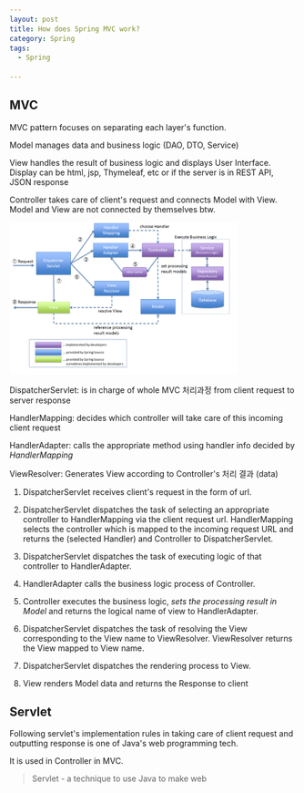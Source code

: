 ```yaml
---
layout: post
title: How does Spring MVC work?
category: Spring
tags:
  - Spring

---
```


## MVC
MVC pattern focuses on separating each layer's function.

Model manages data and business logic (DAO, DTO, Service)

View handles the result of business logic and displays User Interface.
Display can be html, jsp, Thymeleaf, etc or if the server is
in REST API, JSON response

Controller takes care of client's request and connects Model
with View. Model and View are not connected by themselves btw.

<img src="/assets/images/posts/spring/mvc/mvcdiagram.png" title="제목" alt="아무거나" width="400"/>

DispatcherServlet: is in charge of whole MVC 처리과정 from
client request to server response

HandlerMapping: decides which controller will take care of
this incoming client request

HandlerAdapter: calls the appropriate method using handler
info decided by *HandlerMapping*

ViewResolver: Generates View according to Controller's
처리 결과 (data)

1) DispatcherServlet receives client's request in the form of url.

2) DispatcherServlet dispatches the task of selecting an 
appropriate controller to HandlerMapping via the client request url.
HandlerMapping selects the controller which is mapped to the incoming request URL and returns the (selected Handler) and Controller to DispatcherServlet.

3) DispatcherServlet dispatches the task of executing logic 
of that controller to HandlerAdapter.

4) HandlerAdapter calls the business logic process of Controller.

5) Controller executes the business logic, *sets the 
processing result in Model* and returns the logical name of view to HandlerAdapter.

6) DispatcherServlet dispatches the task of resolving the 
View corresponding to the View name to ViewResolver. 
ViewResolver returns the View mapped to View name.

7) DispatcherServlet dispatches the rendering process to
 View.

8) View renders Model data and returns the Response to client

## Servlet
Following servlet's implementation rules in taking care of 
client request and outputting response is one of Java's web 
programming tech.

It is used in Controller in MVC.

> Servlet - a technique to use Java to make web

